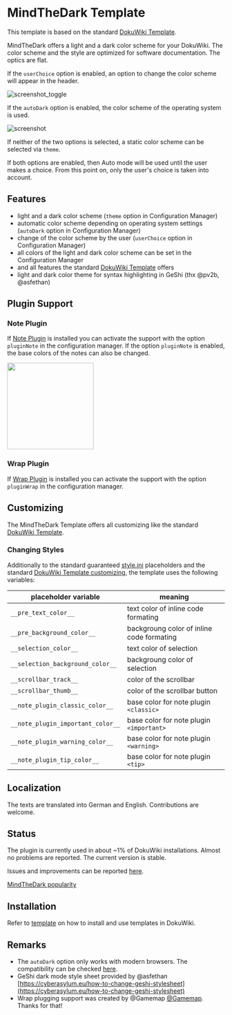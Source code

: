 # MindTheDark Template
This template is based on the standard [DokuWiki Template](https://www.dokuwiki.org/template:dokuwiki).

MindTheDark offers a light and a dark color scheme for your DokuWiki. The color scheme and the style are optimized for software documentation. The optics are flat.

If the `userChoice` option is enabled, an option to change the color scheme will appear in the header.

![screenshot_toggle](screenshot/screenshot_toggle.png)

If the `autoDark` option is enabled, the color scheme of the operating system is used. 

![screenshot](screenshot/screenshot_theme.png)

If neither of the two options is selected, a static color scheme can be selected via `theme`.

If both options are enabled, then Auto mode will be used until the user makes a choice. From this point on, only the user's choice is taken into account.

## Features
* light and a dark color scheme (`theme` option in Configuration Manager)
* automatic color scheme depending on operating system settings (`autoDark` option in Configuration Manager)
* change of the color scheme by the user (`userChoice` option in Configuration Manager)
* all colors of the light and dark color scheme can be set in the Configuration Manager
* and all features the standard [DokuWiki Template](https://www.dokuwiki.org/template:dokuwiki#features) offers
* light and dark color theme for syntax highlighting in GeShi (thx @pv2b, @asfethan)

## Plugin Support
### Note Plugin
If [Note Plugin](https://www.dokuwiki.org/plugin:note) is installed you can activate the support with the option `pluginNote` in the configuration manager. If the option `pluginNote` is enabled, the base colors of the notes can also be changed.

<img src="screenshot/screenshot_note_plugin.png" height="200">

### Wrap Plugin
If [Wrap Plugin](https://www.dokuwiki.org/plugin:wrap) is installed you can activate the support with the option `pluginWrap` in the configuration manager.

## Customizing
The MindTheDark Template offers all customizing like the standard [DokuWiki Template](https://www.dokuwiki.org/template:dokuwiki#customizing).

### Changing Styles
Additionally to the standard guaranteed [style.ini](https://www.dokuwiki.org/devel:style.ini) placeholders and the standard [DokuWiki Template customizing](https://www.dokuwiki.org/template:dokuwiki#customizing), the template uses the following variables: 

| placeholder variable | meaning |
|----------------------|---------|
| `__pre_text_color__`                  | text color of inline code formating|
| `__pre_background_color__`            | backgroung color of inline code formating|
| `__selection_color__`                 | text color of selection|
| `__selection_background_color__`      | backgroung color of selection|
| `__scrollbar_track__`                 | color of the scrollbar|
| `__scrollbar_thumb__`                 | color of the scrollbar button|
| `__note_plugin_classic_color__`       | base color for note plugin `<classic>`|
| `__note_plugin_important_color__`     | base color for note plugin `<important>`|
| `__note_plugin_warning_color__`       | base color for note plugin `<warning>`|
| `__note_plugin_tip_color__`           | base color for note plugin `<tip>`|

## Localization
The texts are translated into German and English. Contributions are welcome.

## Status
The plugin is currently used in about ~1% of DokuWiki installations. Almost no problems are reported. The current version is stable.

Issues and improvements can be reported [here](https://github.com/MrReSc/MindTheDark).

[MindTheDark popularity](https://dokuwiki.org/lib/plugins/pluginrepo/popularity.php?key=conf_template&output=pie&limit=8&d=20&x=.png)

## Installation

Refer to [template](https://www.dokuwiki.org/template) on how to install and use templates in DokuWiki.


## Remarks
* The `autoDark` option only works with modern browsers. The compatibility can be checked [here](https://caniuse.com/#feat=prefers-color-scheme).
* GeShi dark mode style sheet provided by @asfethan [https://cyberasylum.eu/how-to-change-geshi-stylesheet](https://cyberasylum.eu/how-to-change-geshi-stylesheet)
* Wrap plugging support was created by @Gamemap [@Gamemap](https://github.com/Gamemap). Thanks for that!